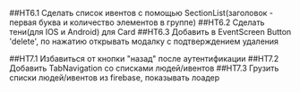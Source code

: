 ##HT6.1 Сделать список ивентов с помощью SectionList(заголовок - первая буква и количество элементов в группе)
##HT6.2 Сделать тени(для IOS и Android) для Card
##HT6.3 Добавить в EventScreen Button 'delete', по нажатию открывать модалку с подтверждением удаления

##HT7.1 Избавиться от кнопки "назад" после аутентификации
##HT7.2 Добавить TabNavigation со списками людей/ивентов
##HT7.3 Грузить списки людей/ивентов из firebase, показывать лоадер